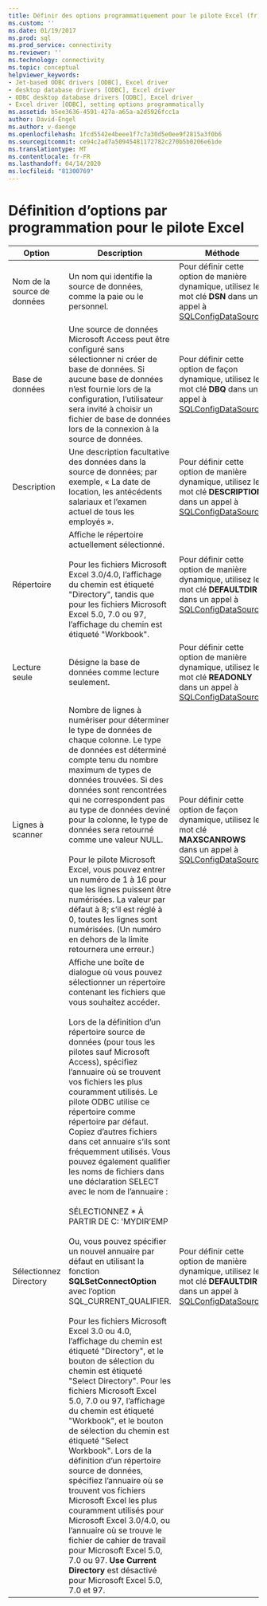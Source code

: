 ```yaml
---
title: Définir des options programmatiquement pour le pilote Excel (fr) Microsoft Docs
ms.custom: ''
ms.date: 01/19/2017
ms.prod: sql
ms.prod_service: connectivity
ms.reviewer: ''
ms.technology: connectivity
ms.topic: conceptual
helpviewer_keywords:
- Jet-based ODBC drivers [ODBC], Excel driver
- desktop database drivers [ODBC], Excel driver
- ODBC desktop database drivers [ODBC], Excel driver
- Excel driver [ODBC], setting options programmatically
ms.assetid: b5ee3636-4591-427a-a65a-a2d5926fcc1a
author: David-Engel
ms.author: v-daenge
ms.openlocfilehash: 1fcd5542e4beee1f7c7a30d5e0ee9f2815a3f0b6
ms.sourcegitcommit: ce94c2ad7a50945481172782c270b5b0206e61de
ms.translationtype: MT
ms.contentlocale: fr-FR
ms.lasthandoff: 04/14/2020
ms.locfileid: "81300769"
---
```

# <a name="setting-options-programmatically-for-the-excel-driver"></a>Définition d’options par programmation pour le pilote Excel

|Option|Description|Méthode|  
|------------|-----------------|------------|  
|Nom de la source de données|Un nom qui identifie la source de données, comme la paie ou le personnel.|Pour définir cette option de manière dynamique, utilisez le mot clé **DSN** dans un appel à [SQLConfigDataSource](../../odbc/microsoft/odbc-jet-sqlconfigdatasource-excel-driver.md).|  
|Base de données|Une source de données Microsoft Access peut être configuré sans sélectionner ni créer de base de données. Si aucune base de données n’est fournie lors de la configuration, l’utilisateur sera invité à choisir un fichier de base de données lors de la connexion à la source de données.|Pour définir cette option de façon dynamique, utilisez le mot clé **DBQ** dans un appel à [SQLConfigDataSource](../../odbc/microsoft/odbc-jet-sqlconfigdatasource-excel-driver.md).|  
|Description|Une description facultative des données dans la source de données; par exemple, « La date de location, les antécédents salariaux et l’examen actuel de tous les employés ».|Pour définir cette option de manière dynamique, utilisez le mot clé **DESCRIPTION** dans un appel à [SQLConfigDataSource](../../odbc/microsoft/odbc-jet-sqlconfigdatasource-excel-driver.md).|  
|Répertoire|Affiche le répertoire actuellement sélectionné.<br /><br /> Pour les fichiers Microsoft Excel 3.0/4.0, l’affichage du chemin est étiqueté "Directory", tandis que pour les fichiers Microsoft Excel 5.0, 7.0 ou 97, l’affichage du chemin est étiqueté "Workbook".|Pour définir cette option de manière dynamique, utilisez le mot clé **DEFAULTDIR** dans un appel à [SQLConfigDataSource](../../odbc/microsoft/odbc-jet-sqlconfigdatasource-excel-driver.md).|  
|Lecture seule|Désigne la base de données comme lecture seulement.|Pour définir cette option de manière dynamique, utilisez le mot clé **READONLY** dans un appel à [SQLConfigDataSource](../../odbc/microsoft/odbc-jet-sqlconfigdatasource-excel-driver.md).|  
|Lignes à scanner|Nombre de lignes à numériser pour déterminer le type de données de chaque colonne. Le type de données est déterminé compte tenu du nombre maximum de types de données trouvées. Si des données sont rencontrées qui ne correspondent pas au type de données deviné pour la colonne, le type de données sera retourné comme une valeur NULL.<br /><br /> Pour le pilote Microsoft Excel, vous pouvez entrer un numéro de 1 à 16 pour que les lignes puissent être numérisées. La valeur par défaut à 8; s’il est réglé à 0, toutes les lignes sont numérisées. (Un numéro en dehors de la limite retournera une erreur.)|Pour définir cette option de façon dynamique, utilisez le mot clé **MAXSCANROWS** dans un appel à [SQLConfigDataSource](../../odbc/microsoft/odbc-jet-sqlconfigdatasource-excel-driver.md).|  
|Sélectionnez Directory|Affiche une boîte de dialogue où vous pouvez sélectionner un répertoire contenant les fichiers que vous souhaitez accéder.<br /><br /> Lors de la définition d’un répertoire source de données (pour tous les pilotes sauf Microsoft Access), spécifiez l’annuaire où se trouvent vos fichiers les plus couramment utilisés. Le pilote ODBC utilise ce répertoire comme répertoire par défaut. Copiez d’autres fichiers dans cet annuaire s’ils sont fréquemment utilisés. Vous pouvez également qualifier les noms de fichiers dans une déclaration SELECT avec le nom de l’annuaire :<br /><br /> SÉLECTIONNEZ \* À PARTIR DE C: 'MYDIR’EMP<br /><br /> Ou, vous pouvez spécifier un nouvel annuaire par défaut en utilisant la fonction **SQLSetConnectOption** avec l’option SQL_CURRENT_QUALIFIER.<br /><br /> Pour les fichiers Microsoft Excel 3.0 ou 4.0, l’affichage du chemin est étiqueté "Directory", et le bouton de sélection du chemin est étiqueté "Select Directory". Pour les fichiers Microsoft Excel 5.0, 7.0 ou 97, l’affichage du chemin est étiqueté "Workbook", et le bouton de sélection du chemin est étiqueté "Select Workbook". Lors de la définition d’un répertoire source de données, spécifiez l’annuaire où se trouvent vos fichiers Microsoft Excel les plus couramment utilisés pour Microsoft Excel 3.0/4.0, ou l’annuaire où se trouve le fichier de cahier de travail pour Microsoft Excel 5.0, 7.0 ou 97. **Use Current Directory** est désactivé pour Microsoft Excel 5.0, 7.0 et 97.|Pour définir cette option de manière dynamique, utilisez le mot clé **DEFAULTDIR** dans un appel à [SQLConfigDataSource](../../odbc/microsoft/odbc-jet-sqlconfigdatasource-excel-driver.md).|
